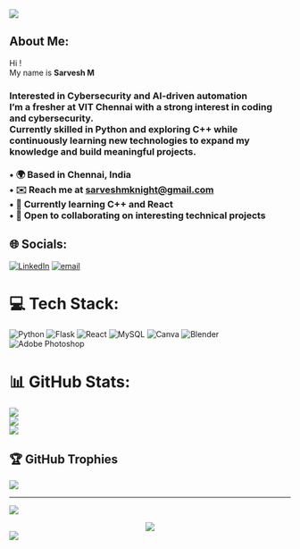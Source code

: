 <div>
  <img style="100%" src="https://capsule-render.vercel.app/api?type=waving&height=100&section=header&reversal=false&fontSize=70&fontColor=FFFFFF&fontAlign=50&fontAlignY=50&stroke=-&desc=Welcome&descSize=20&descAlign=50&descAlignY=50&theme=cobalt"  />
</div>

###
##  About Me:
Hi !  <br>My name is **Sarvesh M**<br>
### Interested in Cybersecurity and AI-driven automation<br>I’m a fresher at **VIT Chennai** with a strong interest in coding and cybersecurity.  <br>Currently skilled in **Python** and exploring **C++** while continuously learning new technologies to expand my knowledge and build meaningful projects.<br><br>• 🌍  Based in **Chennai, India**  <br>• ✉️  Reach me at [sarveshmknight@gmail.com](mailto:sarveshmknight@gmail.com)  <br>• 🧠  Currently learning **C++** and **React**  <br>• 👥  Open to collaborating on interesting technical projects   


## 🌐 Socials:
[![LinkedIn](https://img.shields.io/badge/LinkedIn-%230077B5.svg?logo=linkedin&logoColor=white)](https://linkedin.com/in/sarvesh-m-169938381) [![email](https://img.shields.io/badge/Email-D14836?logo=gmail&logoColor=white)](mailto:sarveshmknight@gmail.com) 

# 💻 Tech Stack:
![Python](https://img.shields.io/badge/python-3670A0?style=for-the-badge&logo=python&logoColor=ffdd54) ![Flask](https://img.shields.io/badge/flask-%23000.svg?style=for-the-badge&logo=flask&logoColor=white) ![React](https://img.shields.io/badge/react-%2320232a.svg?style=for-the-badge&logo=react&logoColor=%2361DAFB) ![MySQL](https://img.shields.io/badge/mysql-4479A1.svg?style=for-the-badge&logo=mysql&logoColor=white) ![Canva](https://img.shields.io/badge/Canva-%2300C4CC.svg?style=for-the-badge&logo=Canva&logoColor=white) ![Blender](https://img.shields.io/badge/blender-%23F5792A.svg?style=for-the-badge&logo=blender&logoColor=white) ![Adobe Photoshop](https://img.shields.io/badge/adobe%20photoshop-%2331A8FF.svg?style=for-the-badge&logo=adobe%20photoshop&logoColor=white)
# 📊 GitHub Stats:
![](https://github-readme-stats.vercel.app/api?username=KuantumKnight&theme=dark&hide_border=true&include_all_commits=true&count_private=false)<br/>
![](https://nirzak-streak-stats.vercel.app/?user=KuantumKnight&theme=dark&hide_border=true)<br/>
![](https://github-readme-stats.vercel.app/api/top-langs/?username=KuantumKnight&theme=dark&hide_border=true&include_all_commits=true&count_private=false&layout=compact)

## 🏆 GitHub Trophies
![](https://github-profile-trophy.vercel.app/?username=KuantumKnight&theme=radical&no-frame=true&no-bg=false&margin-w=4)


---
[![](https://visitcount.itsvg.in/api?id=KuantumKnight&icon=0&color=0)](https://visitcount.itsvg.in)




<div align="center">
  <img src="https://visitor-badge.laobi.icu/badge?page_id=KuantumKnight.KuantumKnight&"  />
</div>


<div>
  <img style="100%" src="https://capsule-render.vercel.app/api?type=waving&height=100&section=footer&reversal=false&fontSize=70&fontColor=FFFFFF&fontAlign=50&fontAlignY=50&stroke=-&animation=fadeIn&descSize=20&descAlign=50&descAlignY=50&theme=cobalt"  />
</div>



